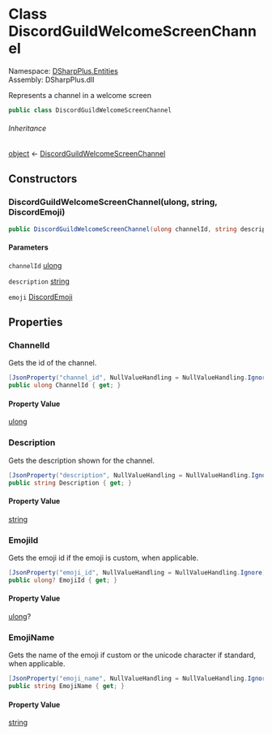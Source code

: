 # Class DiscordGuildWelcomeScreenChannel

Namespace: [DSharpPlus.Entities](DSharpPlus.Entities.md)  
Assembly: DSharpPlus.dll

Represents a channel in a welcome screen

```csharp
public class DiscordGuildWelcomeScreenChannel
```

###### Inheritance

[object](https://learn.microsoft.com/dotnet/api/system.object) ← 
[DiscordGuildWelcomeScreenChannel](DSharpPlus.Entities.DiscordGuildWelcomeScreenChannel.md)

## Constructors

### <a id="DSharpPlus_Entities_DiscordGuildWelcomeScreenChannel__ctor_System_UInt64_System_String_DSharpPlus_Entities_DiscordEmoji_"></a>DiscordGuildWelcomeScreenChannel\(ulong, string, DiscordEmoji\)

```csharp
public DiscordGuildWelcomeScreenChannel(ulong channelId, string description, DiscordEmoji emoji = null)
```

#### Parameters

`channelId` [ulong](https://learn.microsoft.com/dotnet/api/system.uint64)

`description` [string](https://learn.microsoft.com/dotnet/api/system.string)

`emoji` [DiscordEmoji](DSharpPlus.Entities.DiscordEmoji.md)

## Properties

### <a id="DSharpPlus_Entities_DiscordGuildWelcomeScreenChannel_ChannelId"></a>ChannelId

Gets the id of the channel.

```csharp
[JsonProperty("channel_id", NullValueHandling = NullValueHandling.Ignore)]
public ulong ChannelId { get; }
```

#### Property Value

[ulong](https://learn.microsoft.com/dotnet/api/system.uint64)

### <a id="DSharpPlus_Entities_DiscordGuildWelcomeScreenChannel_Description"></a>Description

Gets the description shown for the channel.

```csharp
[JsonProperty("description", NullValueHandling = NullValueHandling.Ignore)]
public string Description { get; }
```

#### Property Value

[string](https://learn.microsoft.com/dotnet/api/system.string)

### <a id="DSharpPlus_Entities_DiscordGuildWelcomeScreenChannel_EmojiId"></a>EmojiId

Gets the emoji id if the emoji is custom, when applicable.

```csharp
[JsonProperty("emoji_id", NullValueHandling = NullValueHandling.Ignore)]
public ulong? EmojiId { get; }
```

#### Property Value

[ulong](https://learn.microsoft.com/dotnet/api/system.uint64)?

### <a id="DSharpPlus_Entities_DiscordGuildWelcomeScreenChannel_EmojiName"></a>EmojiName

Gets the name of the emoji if custom or the unicode character if standard, when applicable.

```csharp
[JsonProperty("emoji_name", NullValueHandling = NullValueHandling.Ignore)]
public string EmojiName { get; }
```

#### Property Value

[string](https://learn.microsoft.com/dotnet/api/system.string)

